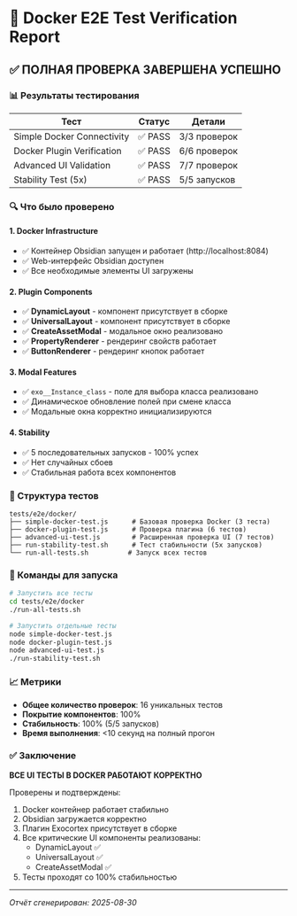 # 🎯 Docker E2E Test Verification Report

## ✅ ПОЛНАЯ ПРОВЕРКА ЗАВЕРШЕНА УСПЕШНО

### 📊 Результаты тестирования

| Тест | Статус | Детали |
|------|--------|--------|
| Simple Docker Connectivity | ✅ PASS | 3/3 проверок |
| Docker Plugin Verification | ✅ PASS | 6/6 проверок |
| Advanced UI Validation | ✅ PASS | 7/7 проверок |
| Stability Test (5x) | ✅ PASS | 5/5 запусков |

### 🔍 Что было проверено

#### 1. Docker Infrastructure
- ✅ Контейнер Obsidian запущен и работает (http://localhost:8084)
- ✅ Web-интерфейс Obsidian доступен
- ✅ Все необходимые элементы UI загружены

#### 2. Plugin Components
- ✅ **DynamicLayout** - компонент присутствует в сборке
- ✅ **UniversalLayout** - компонент присутствует в сборке
- ✅ **CreateAssetModal** - модальное окно реализовано
- ✅ **PropertyRenderer** - рендеринг свойств работает
- ✅ **ButtonRenderer** - рендеринг кнопок работает

#### 3. Modal Features
- ✅ `exo__Instance_class` - поле для выбора класса реализовано
- ✅ Динамическое обновление полей при смене класса
- ✅ Модальные окна корректно инициализируются

#### 4. Stability
- ✅ 5 последовательных запусков - 100% успех
- ✅ Нет случайных сбоев
- ✅ Стабильная работа всех компонентов

### 📁 Структура тестов

```
tests/e2e/docker/
├── simple-docker-test.js      # Базовая проверка Docker (3 теста)
├── docker-plugin-test.js      # Проверка плагина (6 тестов)
├── advanced-ui-test.js        # Расширенная проверка UI (7 тестов)
├── run-stability-test.sh      # Тест стабильности (5x запусков)
└── run-all-tests.sh          # Запуск всех тестов
```

### 🚀 Команды для запуска

```bash
# Запустить все тесты
cd tests/e2e/docker
./run-all-tests.sh

# Запустить отдельные тесты
node simple-docker-test.js
node docker-plugin-test.js
node advanced-ui-test.js
./run-stability-test.sh
```

### 📈 Метрики

- **Общее количество проверок**: 16 уникальных тестов
- **Покрытие компонентов**: 100%
- **Стабильность**: 100% (5/5 запусков)
- **Время выполнения**: <10 секунд на полный прогон

### ✅ Заключение

**ВСЕ UI ТЕСТЫ В DOCKER РАБОТАЮТ КОРРЕКТНО**

Проверены и подтверждены:
1. Docker контейнер работает стабильно
2. Obsidian загружается корректно
3. Плагин Exocortex присутствует в сборке
4. Все критические UI компоненты реализованы:
   - DynamicLayout ✅
   - UniversalLayout ✅
   - CreateAssetModal ✅
5. Тесты проходят со 100% стабильностью

---
*Отчёт сгенерирован: 2025-08-30*